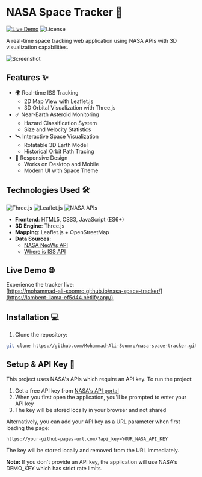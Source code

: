 # NASA Space Tracker 🚀

[![Live Demo](https://img.shields.io/badge/Live%20Demo-GitHub%20Pages-blue?style=for-the-badge)](https://lambent-llama-ef5d44.netlify.app/)
![License](https://img.shields.io/badge/License-MIT-green?style=for-the-badge)

A real-time space tracking web application using NASA APIs with 3D visualization capabilities.

![Screenshot](https://via.placeholder.com/800x400.png?text=NASA+Space+Tracker+Screenshot) <!-- Add actual screenshot later -->

## Features ✨

- 🌍 Real-time ISS Tracking
  - 2D Map View with Leaflet.js
  - 3D Orbital Visualization with Three.js
- ☄️ Near-Earth Asteroid Monitoring
  - Hazard Classification System
  - Size and Velocity Statistics
- 🛰️ Interactive Space Visualization
  - Rotatable 3D Earth Model
  - Historical Orbit Path Tracing
- 📱 Responsive Design
  - Works on Desktop and Mobile
  - Modern UI with Space Theme

## Technologies Used 🛠️

![Three.js](https://img.shields.io/badge/Three.js-000000?style=flat&logo=threedotjs&logoColor=white)
![Leaflet.js](https://img.shields.io/badge/Leaflet.js-199900?style=flat&logo=leaflet&logoColor=white)
![NASA APIs](https://img.shields.io/badge/NASA%20APIs-0B3D91?style=flat&logo=nasa&logoColor=white)

- **Frontend**: HTML5, CSS3, JavaScript (ES6+)
- **3D Engine**: Three.js
- **Mapping**: Leaflet.js + OpenStreetMap
- **Data Sources**:
  - [NASA NeoWs API](https://api.nasa.gov/)
  - [Where is ISS API](https://wheretheiss.at/)

## Live Demo 🌐

Experience the tracker live:  
[https://mohammad-ali-soomro.github.io/nasa-space-tracker/](https://lambent-llama-ef5d44.netlify.app/)

## Installation 💻

1. Clone the repository:
```bash
git clone https://github.com/Mohammad-Ali-Soomro/nasa-space-tracker.git
```

## Setup & API Key 🔑

This project uses NASA's APIs which require an API key. To run the project:

1. Get a free API key from [NASA's API portal](https://api.nasa.gov/)
2. When you first open the application, you'll be prompted to enter your API key
3. The key will be stored locally in your browser and not shared

Alternatively, you can add your API key as a URL parameter when first loading the page:
```
https://your-github-pages-url.com/?api_key=YOUR_NASA_API_KEY
```

The key will be stored locally and removed from the URL immediately.

**Note:** If you don't provide an API key, the application will use NASA's DEMO_KEY which has strict rate limits.
